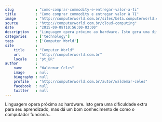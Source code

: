 ```yaml
---
slug          : "como-comprar-commodity-e-entregar-valor-a-ti"
title         : "Como comprar commodity e entregar valor à TI"
image         : "http://computerworld.com.br/sites/beta.computerworld.com.br/files/news_articles/c_linguagem_teclado.jpg"
source        : "http://computerworld.com.br/cloud-computing"
date          : "2015-09-08T10:56:00-03:00"
description   : "Linguagem opera próximo ao hardware. Isto gera uma dificuldade extra para seu aprendizado, mas dá um bom conhecimento de como o computador funciona..."
categories    : ['technology']
tags          : ['Computer World']
site          :
    title     : "Computer World"
    url       : "http://computerworld.com.br"
    locale    : "pt_BR"
author        :
    name      : "Waldemar Celes"
    image     : null
    biography : null
    profile   : "http://computerworld.com.br/autor/waldemar-celes"
    facebook  : null
    twitter   : null
---
```


Linguagem opera próximo ao hardware. Isto gera uma dificuldade extra para seu aprendizado, mas dá um bom conhecimento de como o computador funciona...
